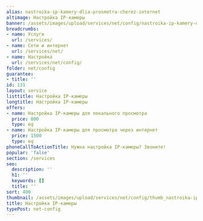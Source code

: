 ```yaml
---
alias: nastroika-ip-kamery-dlia-prosmotra-cherez-internet
altimage: Настройка IP-камеры
banner: /assets/images/upload/services/net/config/nastroika-ip-kamery-dlia-prosmotra-cherez-internet.jpg
breadcrumbs:
- name: Услуги
  url: /services/
- name: Сети и интернет
  url: /services/net/
- name: Настройка
  url: /services/net/config/
folder: net/config
guarantee:
- title: ''
id: 131
layout: service
listtitle: Настройка IP-камеры
longtitle: Настройка IP-камеры
offers:
- name: Настройка IP-камеры для локального просмотра
  price: 800
  type: eq
- name: Настройка IP-камеры для просмотра через интернет
  price: 1500
  type: eq
phoneCallToActionTitle: Нужна настройка IP-камеры? Звоните!
popular: 'false'
section: /services
seo:
  description: ''
  h1: ''
  keywords: []
  title: ''
sort: 400
thumbnail: /assets/images/upload/services/net/config/thumb_nastroika-ip-kamery-dlia-prosmotra-cherez-internet.jpg
title: Настройка IP-камеры
typePost: net-config
---
```

